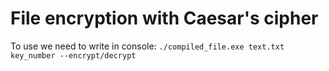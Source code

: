# File encryption with Caesar's cipher

To use we need to write in console: `./compiled_file.exe text.txt key_number --encrypt/decrypt`
